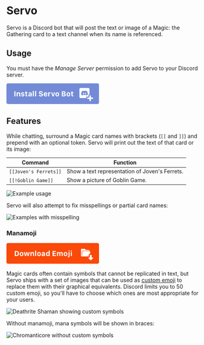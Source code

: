 # Servo

Servo is a Discord bot that will post the text or image of a Magic: the Gathering card to a text channel when its name is referenced.

## Usage

You must have the _Manage Server_ permission to add Servo to your Discord server.

[![Install Servo](docs/button-servo.png)](https://discordapp.com/oauth2/authorize?client_id=268465857712095232&scope=bot)

## Features

While chatting, surround a Magic card names with brackets (`[[` and `]]`) and prepend with an optional token. Servo will print out the text of that card or its image:

| Command               | Function                                        |
|-----------------------|-------------------------------------------------|
| `[[Joven's Ferrets]]` | Show a text representation of Joven's Ferrets.  |
| `[[!Goblin Game]]`    | Show a picture of Goblin Game.                  |

![Example usage](docs/screenshot.png)

Servo will also attempt to fix misspellings or partial card names:

![Examples with misspelling](docs/misspell.png)


### Manamoji

[![Download Emoji](docs/button-emoji.png)](https://github.com/scryfall/servo/releases/download/1.0/manamoji.zip)

Magic cards often contain symbols that cannot be replicated in text, but Servo ships with a set of images that can be used as [custom emoji](https://support.discordapp.com/hc/en-us/articles/207619737-Adding-Emoji-Magic) to replace them with their graphical equivalents. Discord limits you to 50 custom emoji, so you'll have to choose which ones are most appropriate for your users.

![Deathrite Shaman showing custom symbols](docs/manamoji.png)

Without manamoji, mana symbols will be shown in braces:

![Chromanticore without custom symbols](docs/no-manamoji.png)
